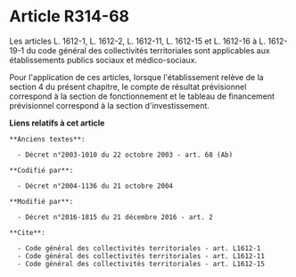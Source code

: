 # Article R314-68

Les articles L. 1612-1, L. 1612-2, L. 1612-11, L. 1612-15 et L. 1612-16 à L. 1612-19-1 du code général des collectivités
territoriales sont applicables aux établissements publics sociaux et médico-sociaux.

Pour l'application de ces articles, lorsque l'établissement relève de la section 4 du présent chapitre, le compte de résultat
prévisionnel correspond à la section de fonctionnement et le tableau de financement prévisionnel correspond à la section
d'investissement.

**Liens relatifs à cet article**

	**Anciens textes**:

	  - Décret n°2003-1010 du 22 octobre 2003 - art. 68 (Ab)

	**Codifié par**:

	  - Décret n°2004-1136 du 21 octobre 2004

	**Modifié par**:

	  - Décret n°2016-1815 du 21 décembre 2016 - art. 2

	**Cite**:

	  - Code général des collectivités territoriales - art. L1612-1
	  - Code général des collectivités territoriales - art. L1612-11
	  - Code général des collectivités territoriales - art. L1612-15
